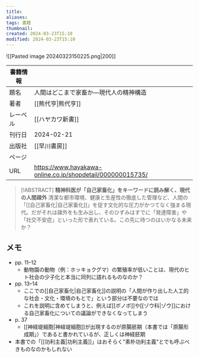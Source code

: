 ```yaml
---
title: 
aliases: 
tags: 書籍
thumbnail: 
created: 2024-03-23T15:10
modified: 2024-03-23T15:10
---
```


![[Pasted image 20240323150225.png|200]]

| 書籍情報 |                                                            |
| ---- | ---------------------------------------------------------- |
| 題名   | 人間はどこまで家畜か—現代人の精神構造                                        |
| 著者   | [[熊代亨\|熊代亨]]                                               |
| レーベル | [[ハヤカワ新書]]                                                 |
| 刊行日  | 2024-02-21                                                 |
| 出版社  | [[早川書房]]                                                   |
| ページ  |                                                            |
| URL  | https://www.hayakawa-online.co.jp/shopdetail/000000015735/ |

> [!ABSTRACT] 
> **精神科医が「自己家畜化」をキーワードに読み解く、現代の人間疎外**
> 清潔な都市環境、健康と生産性の徹底した管理など、人間の「[[自己家畜化|自己家畜化]]」を促す文化的な圧力がかつてなく強まる現代。だがそれは疎外をも生み出し、そのひずみはすでに「発達障害」や「社交不安症」といった形で表れている。この先に待つのはいかなる未来か？

## メモ

- pp. 11–12 
	- 動物園の動物（例：ホッキョクグマ）の繁殖率が低いことは、現代のヒト社会の少子化と本当に同列に語れるものなのか？
- pp. 13–14
	- ここでの[[自己家畜化|自己家畜化]]の説明の「人間が作り出した人工的な社会・文化・環境のもとで」という部分は不要なのでは
	- これを説明に含めてしまうと、例えば[[ボノボ]]や[[ゾウ科|ゾウ]]における自己家畜化についての議論ができなくなってしまう
- p. 37
	- [[神経堤細胞|神経堤細胞]]が出現するのが原腸胚期（本書では「原腸形成期」）であると書かれているが、正しくは神経胚期
- 本書での「[[功利主義|功利主義]]」はおそらく"素朴功利主義"とでも呼ぶべきものなのかもしれない
